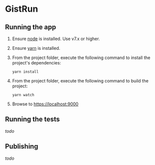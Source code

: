 # GistRun

## Running the app

1. Ensure [node](https://nodejs.org/) is installed. Use v7.x or higher.

2. Ensure [yarn](https://yarnpkg.com/) is installed.

3. From the project folder, execute the following command to install the project's dependencies:
    ```shell
    yarn install
    ```
4. From the project folder, execute the following command to build the project:
    ```shell
    yarn watch
    ```

5. Browse to [https://localhost:9000](https://localhost:9000)

## Running the tests

*todo*

## Publishing

*todo*
